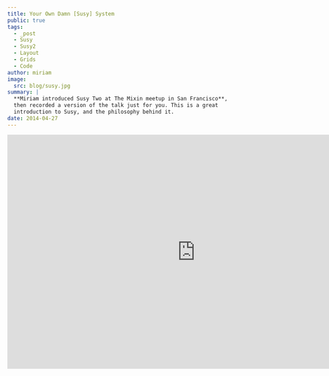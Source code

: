 ```yaml
---
title: Your Own Damn [Susy] System
public: true
tags:
  - _post
  - Susy
  - Susy2
  - Layout
  - Grids
  - Code
author: miriam
image:
  src: blog/susy.jpg
summary: |
  **Miriam introduced Susy Two at The Mixin meetup in San Francisco**, and
  then recorded a version of the talk just for you. This is a great
  introduction to Susy, and the philosophy behind it.
date: 2014-04-27
---
```


<iframe src="https://player.vimeo.com/video/93045089?title=0&byline=0&portrait=0" width="853" height="533" frameborder="0" webkitallowfullscreen mozallowfullscreen allowfullscreen></iframe>
